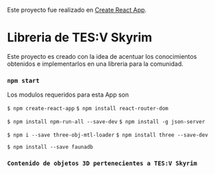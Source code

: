 Este proyecto fue realizado en [Create React App](https://github.com/facebook/create-react-app).

# Libreria de TES:V Skyrim

Este proyecto es creado con la idea de acentuar los conocimientos obtenidos e implementarlos en 
una libreria para la comunidad.

### `npm start`

Los modulos requeridos para esta App son 

`$ npm create-react-app` 
`$ npm install react-router-dom`

`$ npm install npm-run-all --save-dev`
`$ npm install -g json-server`

`$ npm i --save three-obj-mtl-loader`
`$ npm install three --save-dev`

`$ npm install --save faunadb` 

### `Contenido de objetos 3D pertenecientes a TES:V Skyrim`
